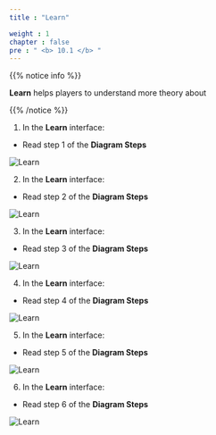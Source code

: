 ```yaml
---
title : "Learn"

weight : 1
chapter : false
pre : " <b> 10.1 </b> "
---
```


{{% notice info %}}

**Learn** helps players to understand more theory about

{{% /notice %}}


1. In the **Learn** interface:

- Read step 1 of the **Diagram Steps**

![Learn](/images/10-database/10.1-learn/1-learn.png)

2. In the **Learn** interface:

- Read step 2 of the **Diagram Steps**

![Learn](/images/10-database/10.1-learn/2-learn.png)

3. In the **Learn** interface:

- Read step 3 of the **Diagram Steps**

![Learn](/images/10-database/10.1-learn/3-learn.png)

4. In the **Learn** interface:

- Read step 4 of the **Diagram Steps**

![Learn](/images/10-database/10.1-learn/4-learn.png)

5. In the **Learn** interface:

- Read step 5 of the **Diagram Steps**

![Learn](/images/10-database/10.1-learn/5-learn.png)

6. In the **Learn** interface:

- Read step 6 of the **Diagram Steps**

![Learn](/images/10-database/10.1-learn/6-learn.png)
